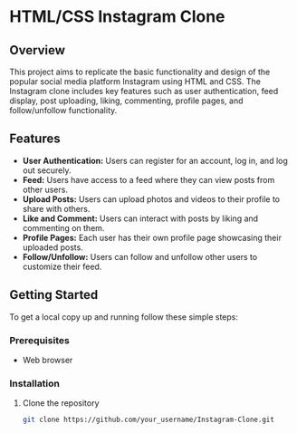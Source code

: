 # HTML/CSS Instagram Clone

## Overview
This project aims to replicate the basic functionality and design of the popular social media platform Instagram using HTML and CSS. The Instagram clone includes key features such as user authentication, feed display, post uploading, liking, commenting, profile pages, and follow/unfollow functionality.

## Features
- **User Authentication:** Users can register for an account, log in, and log out securely.
- **Feed:** Users have access to a feed where they can view posts from other users.
- **Upload Posts:** Users can upload photos and videos to their profile to share with others.
- **Like and Comment:** Users can interact with posts by liking and commenting on them.
- **Profile Pages:** Each user has their own profile page showcasing their uploaded posts.
- **Follow/Unfollow:** Users can follow and unfollow other users to customize their feed.

## Getting Started
To get a local copy up and running follow these simple steps:

### Prerequisites
- Web browser

### Installation
1. Clone the repository
   ```sh
   git clone https://github.com/your_username/Instagram-Clone.git

